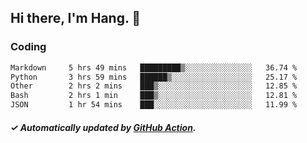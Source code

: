 ## Hi there, I'm Hang. 👋

### Coding

<!--START_SECTION:waka-->

```txt
Markdown     5 hrs 49 mins   █████████▒░░░░░░░░░░░░░░░   36.74 %
Python       3 hrs 59 mins   ██████▒░░░░░░░░░░░░░░░░░░   25.17 %
Other        2 hrs 2 mins    ███▒░░░░░░░░░░░░░░░░░░░░░   12.85 %
Bash         2 hrs 1 min     ███▒░░░░░░░░░░░░░░░░░░░░░   12.81 %
JSON         1 hr 54 mins    ███░░░░░░░░░░░░░░░░░░░░░░   11.99 %
```

<!--END_SECTION:waka-->

##### ✓ Automatically updated by [GitHub Action](https://github.com/huhuhang/huhuhang/actions).
